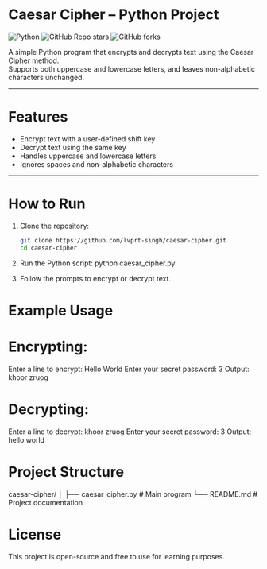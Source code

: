 # Caesar Cipher – Python Project

![Python](https://img.shields.io/badge/python-3.11-blue.svg)
![GitHub Repo stars](https://img.shields.io/github/stars/lvprt-singh/caesar-cipher?style=social)
![GitHub forks](https://img.shields.io/github/forks/lvprt-singh/caesar-cipher?style=social)

A simple Python program that encrypts and decrypts text using the Caesar Cipher method.  
Supports both uppercase and lowercase letters, and leaves non-alphabetic characters unchanged.

---

# Features
- Encrypt text with a user-defined shift key
- Decrypt text using the same key
- Handles uppercase and lowercase letters
- Ignores spaces and non-alphabetic characters

---

# How to Run

1. Clone the repository:
   ```bash
   git clone https://github.com/lvprt-singh/caesar-cipher.git
   cd caesar-cipher

2. Run the Python script:
   python caesar_cipher.py

3. Follow the prompts to encrypt or decrypt text.

# Example Usage
# Encrypting:

Enter a line to encrypt: Hello World
Enter your secret password: 3
Output: khoor zruog

# Decrypting:

Enter a line to decrypt: khoor zruog
Enter your secret password: 3
Output: hello world

# Project Structure

caesar-cipher/
│
├── caesar_cipher.py   # Main program
└── README.md          # Project documentation

# License

This project is open-source and free to use for learning purposes.